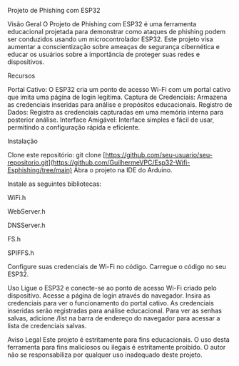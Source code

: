 Projeto de Phishing com ESP32

Visão Geral
O Projeto de Phishing com ESP32 é uma ferramenta educacional projetada para demonstrar como ataques de phishing podem ser conduzidos usando um microcontrolador ESP32. Este projeto visa aumentar a conscientização sobre ameaças de segurança cibernética e educar os usuários sobre a importância de proteger suas redes e dispositivos.

Recursos

Portal Cativo: O ESP32 cria um ponto de acesso Wi-Fi com um portal cativo que imita uma página de login legítima.
Captura de Credenciais: Armazena as credenciais inseridas para análise e propósitos educacionais.
Registro de Dados: Registra as credenciais capturadas em uma memória interna para posterior análise.
Interface Amigável: Interface simples e fácil de usar, permitindo a configuração rápida e eficiente.

Instalação

Clone este repositório: git clone [https://github.com/seu-usuario/seu-repositorio.git](https://github.com/GuilhermeVPC/Esp32-Wifi-Esphishing/tree/main)
Abra o projeto na IDE do Arduino.

Instale as seguintes bibliotecas:

WiFi.h

WebServer.h

DNSServer.h

FS.h

SPIFFS.h

Configure suas credenciais de Wi-Fi no código.
Carregue o código no seu ESP32.

Uso
Ligue o ESP32 e conecte-se ao ponto de acesso Wi-Fi criado pelo dispositivo.
Acesse a página de login através do navegador.
Insira as credenciais para ver o funcionamento do portal cativo.
As credenciais inseridas serão registradas para análise educacional.
Para ver as senhas salvas, adicione /list na barra de endereço do navegador para acessar a lista de credenciais salvas.

Aviso Legal
Este projeto é estritamente para fins educacionais. O uso desta ferramenta para fins maliciosos ou ilegais é estritamente proibido. O autor não se responsabiliza por qualquer uso inadequado deste projeto.

